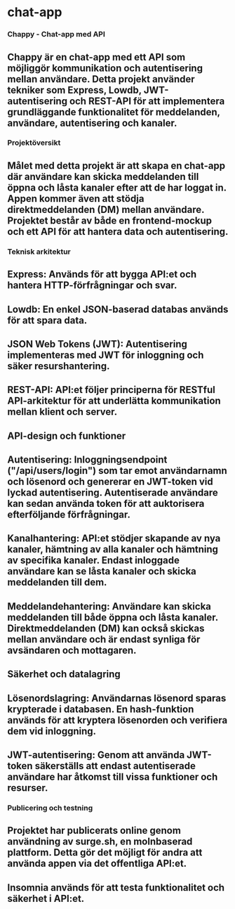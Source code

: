 # chat-app



### Chappy - Chat-app med API

## Chappy är en chat-app med ett API som möjliggör kommunikation och autentisering mellan användare. Detta projekt använder tekniker som Express, Lowdb, JWT-autentisering och REST-API för att implementera grundläggande funktionalitet för meddelanden, användare, autentisering och kanaler.

### Projektöversikt

## Målet med detta projekt är att skapa en chat-app där användare kan skicka meddelanden till öppna och låsta kanaler efter att de har loggat in. Appen kommer även att stödja direktmeddelanden (DM) mellan användare. Projektet består av både en frontend-mockup och ett API för att hantera data och autentisering.

### Teknisk arkitektur

## Express: Används för att bygga API:et och hantera HTTP-förfrågningar och svar.
## Lowdb: En enkel JSON-baserad databas används för att spara data.
## JSON Web Tokens (JWT): Autentisering implementeras med JWT för inloggning och säker resurshantering.
## REST-API: API:et följer principerna för RESTful API-arkitektur för att underlätta kommunikation mellan klient och server.
## API-design och funktioner
## Autentisering: Inloggningsendpoint ("/api/users/login") som tar emot användarnamn och lösenord och genererar en JWT-token vid lyckad autentisering. Autentiserade användare kan sedan använda token för att auktorisera efterföljande förfrågningar.
## Kanalhantering: API:et stödjer skapande av nya kanaler, hämtning av alla kanaler och hämtning av specifika kanaler. Endast inloggade användare kan se låsta kanaler och skicka meddelanden till dem.
## Meddelandehantering: Användare kan skicka meddelanden till både öppna och låsta kanaler. Direktmeddelanden (DM) kan också skickas mellan användare och är endast synliga för avsändaren och mottagaren.
## Säkerhet och datalagring
## Lösenordslagring: Användarnas lösenord sparas krypterade i databasen. En hash-funktion används för att kryptera lösenorden och verifiera dem vid inloggning.
## JWT-autentisering: Genom att använda JWT-token säkerställs att endast autentiserade användare har åtkomst till vissa funktioner och resurser.


### Publicering och testning

## Projektet har publicerats online genom användning av surge.sh, en molnbaserad plattform. Detta gör det möjligt för andra att använda appen via det offentliga API:et.

## Insomnia används för att testa funktionalitet och säkerhet i API:et.


